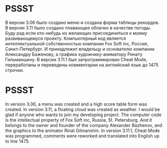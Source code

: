 # PSSST
В версии 3.06 было создано меню и создана форма таблицы рекордов.
В версии 3.11 было создано плавающее облачко в качестве погоды.
Буду рад если кто-нибудь из желающих присоединиться к моему развивающемуся проекту.
Компьютерный код является интеллектуальной собственностью компании Fox Soft inc, Россия, Санкт-Петербург. И принадлежит владельцу и основателю компании Александру Баженову, а графика художнику-аниматору Ринату Гильманшину.
В версии 3.11.1 был запрограммирован Cheat Mode, переработаны и переведены комментарии на английский язык до 1475 строчки.

# PSSST
In version 3.06, a menu was created and a high score table form was created.
In version 3.11, a floating cloud was created as weather.
I would be glad if anyone who wants to join my developing project.
The computer code is the intellectual property of Fox Soft inc, Russia, St. Petersburg. And it belongs to the owner and founder of the company Alexander Bazhenov, and the graphics to the animator Rinat Gilmanshin.
In version 3.11.1, Cheat Mode was programmed, comments were reworked and translated into English up to line 1475.

